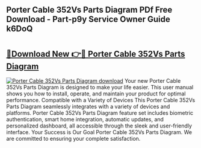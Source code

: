 ## Porter Cable 352Vs Parts Diagram PDf Free Download - Part-p9y Service Owner Guide k6DoQ

# <h2><a href="http://dfprtj8.blite.top/?on=Porter+Cable+352Vs+Parts+Diagram">🔗Download New 👉🔴 Porter Cable 352Vs Parts Diagram</a></h2>

[![Porter Cable 352Vs Parts Diagram download](https://i.imgur.com/lujVjoI.png)](http://dfprtj8.blite.top/?on=Porter+Cable+352Vs+Parts+Diagram)
Your new Porter Cable 352Vs Parts Diagram is designed to make your life easier. This user manual shows you how to install, operate, and maintain your product for optimal performance. Compatible with a Variety of Devices This Porter Cable 352Vs Parts Diagram seamlessly integrates with a variety of devices and platforms. Porter Cable 352Vs Parts Diagram feature set includes biometric authentication, smart home integration, automatic updates, and personalized dashboard, all accessible through the sleek and user-friendly interface. Your Success is Our Goal Porter Cable 352Vs Parts Diagram. We are committed to ensuring your complete satisfaction.
